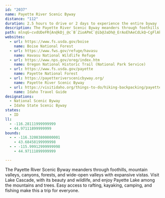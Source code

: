 ```yaml
---
id: "2037"
name: Payette River Scenic Byway
distance: "112"
duration: 2.5 hours to drive or 2 days to experience the entire byway
description: The Payette River Scenic Byway meanders through foothills, mountain valleys, canyons, forests, and wide-open valleys with expansive vistas. Visit Lake Cascade, with its beauty and wildlife, and enjoy Payette Lake among the mountains and trees. Easy access to rafting, kayaking, camping, and fishing make this a trip for everyone.
path: mlnqG~cvdUDeFR{An@kDj_@c`B`ZioAPmC`@ib@JaDh@_ErAoEhAeCdLkQ~CgFlAkCxAgFb@{BZ_DTaFNi|@OmHq@mFuEoWuAgJw@iDuAsCyBmDc@kAOqAKiBDgE]qAa@m@wAmD_@eC?iExAkFNyB?_AEaAy@kESmBQ_GYuBcAsFe@mAi@y@mAmAoA_AyEsCgB_B_HwHyBeCqAqBWo@o@}A[kBAw@F{@Hg@r@sBHsA]qAs@eA[gAQ_F?uEp@oM?wBe@oC}@gCUiCg@mCEi@Bq@^m@^Y|A]XSd@m@lAsDhA_CX]~@a@~@w@\u@J_ACm@_@wB?uAHq@Z_AzCiFd@i@RShAMbF^~@E^SX_@Xm@n@eC^w@|@_AnOwH`Bk@pB_@|HgA~qAaQta@aG|Gm@lImAzCi@hBg@~@m@j@m@x@uAf@}@j@qCNgDBaGNcC|AiMRgDf@{Qh@aFh@uCrDoM`L{_@vBaG~AoClEgF~m@eq@~DuFbAsB~AaEbAyCn@qC~BiPtJsx@fDi`@nAkTBkDSiGUaSCeFKoAs@mCeA_M|JiBxOQtCDvAPjKfC`CE`BSvJkBp~@wZjZoJbE_A|H}@`e@GziCVfUEdEc@`TcFjxAq^tGqCne@m[nDeBvBq@xDm@lAGdSErmDPbDc@dC_ApHiDvAi@vDg@dBEnjAfE`D^lGdBbBVrSFtaA?ppARvsAG|A]r@[h@k@vKmM|iAcrAlKiKpFyE|GgFxJqGbFuCdKaFjGeCpNsE`KaCpGkA~JoAtGk@dOi@~KApL`@xzCzNtDPjODlKe@hE_@pMoB`GuA|g@eNhIiB`IoA`Ek@tKgA|Nw@~GGxu@@hpDb@hEm@lE_C|AcBzBsD~G}UbBoDn@mAnAkA~CqB`Ac@bLoB`UcDzJkAhCSbCLh@XnBdAfBzAhAvAn@f@nAp@rALrAGxByAr@q@n@kAlEeOtAkCrAoAdp@u_@xCgAbCm@hCCxKbBrE@|SmCrbAuKfXgDdIy@hB?pEh@hBn@hCfBr@x@jAdBxRra@|@tA~ChDpBxA|Y~LpGxCxB|Aha@p\fKzIhClBlBr@zAXpA?pAOr@Q\OdAu@dn@yk@tRwTnZac@xj@{y@hBmDlTe^~PiZdIwMvMcUfDyEfEkExDiCbCqAbFsB`Dy@hC_@nCSlw@YtPSzuAf@jP@vPIzj@Zhi@ArgARv}@l@~f@AjCFbGj@fGfAdF~AhJhErs@jg@`MfHtKtE`KbD|@ZpGvAjYhHpIfBfRvEnGhA~HhBt^bJpmCvz@t\`KjFpBdCnBbBlBhA~AfBjDd@lAbAdEdCbMLpCItBmAnGGhB@n@~@bETxAAbCi@jE?hB|@jJJrCBrGJr@d@lA|@jBrAtFXfB?zDYdDBdBW~AKtDnCnIbBpCtAlB|@p@~@R^A|@U~AaAd@E`AJnA`@lFfFbAp@xC?tA[n@@`ADlCl@`ClAjC~EVZ|@h@fGQx@F|Cj@lB~AxAr@|GXbAX^\hCtDx@~AbBxGTfDS`IFj@Pj@TZpCrBrA~Cd@l@|@v@hFfBr@t@j@jAf@vBPd@|AzB^r@Lf@`AdKL`F~@tEh@rANvAE`BgA`Fq@vEOhDDdENlBTdBh@rBn@lBvAlCtAfBdA~@zEpCbHhD|@X~Bb@jJWlDVbDt@zG|CbFfAxAPfDFtCQfDg@rA_ArAkB^cA~AmG`AgCf@_AhBwB`GaE~BmAvWyK~JoCxBWrB?lKpAhD?fFq@zDsA~WcMfB_@lHo@fCa@nCs@pEgB~BqAt@s@v@mAxCsGxAwAjY}MnBgAb@c@xAaCp@mCfAsId@{@x@y@vAQhAFtAVnBdApAfArBrCdA`CNp@Hr@EpAO~@c@hA_C|DmA~Co@nCc@lCS~BAxDHlBTxAnBxGrCtFp@x@t@r@bAp@`A`@pEvAdAl@jFhEdBbAzF`B|BlAjB|ClB`FtAzBbPdKhA`Ad@dANj@FxBWrBe@fBS~ACx@@nANlAXdAd@lA|BnCd@R~Af@fCPh@Rh@^n@j@hAbCr@~@~@|@pBz@z@RrAbAz@rApCnFt@~BXdCCrAKrA}@zDUfBDjBRdA^dA|@hAt@\bBA~V_AvA@jCXzDlAbCh@bFh@~CHpEDj[q@pMRnBJzA`@t@p@bEhGlAhAzBtA`A\xBj@~f@hFrAFrBEfBUrHqB|D{@hBSvBIhFb@|EfBnRrLxALzFeArA^`P|J`H|CvD~BrAhAdBdAh@JxAD|ASfCyA~AsAxAw@tBYvBLbAb@xA~@xG|FfDbC|@b@t@P|CDhGaAfB?~OxAhAd@~E`EfAl@nAj@bAL|@EjB_@x@[lBsAlFeFbAe@z@KfBVt@l@b@~@p@lC`A`Fx@xBdAfBtBjCbC~AdDfAvCb@tTlCxF`@lA?|AQxDiA|CyBpG_GbAq@nBi@xBYjr@i@pBYzAmAfBsCtAoCt@w@vGeCl@Yd@g@`AmBtAyEZk@fAoAbBq@x@EdAJvAr@tDrCvAp@^F`A?bBShBe@zAEnB`AbC|CtAr@t\lJ~B^fBH~AAvAShA]bDaBzB_AxAS~Jg@xAe@x@e@lAsAd@_AdCmI`A{BhAeAhAe@rA?j@JvExAfEZbCSlHsBxCk@vCKrEh@lC`AxEzCx@\|@Px@?tAShAk@h@c@x@{AlAkErBkJtA_DbBwBtLgKdBuBxNc[hBgClFyFlCuHdAaBpFaEr@Ut@IdD?dCKjCy@jCc@n@BhB`@lDbBpIr@tAt@R\Nl@h@tL?`DN|@n@n@XRhANrFYvC`@bCrBbF~Fx@l@xAj@fHx@fAd@t@t@jApCbFzJvAlDd@xBLtBBvBOxBShHPjB\dAb@l@XPzC`@bA^hDlDfCfB|BrA|DpCnAjAtAzBlAhDb@hCr@lHZxAd@hApCxEbB~AhCzAbCb@rBLxCLlDA~@WvBaAdCwAlDy@rCaApHgF~BeAfCYdB@`AP|Fd@xBd@lFfEfEtBlD^jDP`DjA|CxA~MzHdFfGvAvAvGjFvE~ChB|AhB`CzIzNrBfC~BxBnAz@zFjBdB\fCCjNsEfE{B|EwBbAStAG|D@bDd@hA\nRbItPxH|Af@zFp@nE@hLyAxCOr@DfIhAjBv@tDrC~BzB|@xAdBvD~ApF|AfJlBlJhD`NtB`HnItT|ArDnAhBbBpAj@R`Dl@`Jt@x@LdA^fKzKzArBTl@d@pBxAnIr@lCnArCvFhIjI`KhAxBfGbSxAxFXzB~@lT~AdYx@fFr@rCnBdGhAzBxAxA|A|@n@RrBR|Ge@rALnAb@vBtBzAjA`GrCr@j@lDbDnRnS|BpBx@`@bCx@`CXx@?fDY`VgErBGdBRr@RhAf@hAhAn@z@|EzJfCdEpLjQ~@bAvBfAxAXjADf@?~AW|BgAxRwN~DqD`FuDxAw@lBm@xBg@nBQbXe@nJ_@lIAfBh@ZVrArBlF|SXp@n@~@`Ar@zBXfC?~APjItDxA`@bDb@~B?bD]|Bs@tC{AdGaEnB_AdCk@|@G`C@~AVxAt@|E`FlBpCbAjAfDfC|At@`Cp@tAVbCFhCM`B]bBg@xE_CzGsDdCkBvBaC~NqVbCuChA}@rBkAxBo@rB_@~CKlDXlBh@t@Z|Ar@p@b@nA|@bAl@~@r@`CbBp@f@tBtAjClBXNzAfAtf@z\hE~BfCz@pGrA|KfBtFlAdd@~H`GlArVxL|CrAlCl@pJ~AdAVdAf@|A~@|@~@bJ|MtElFhDdD|BbBtAd@bCX|AA|Cs@zQ{IbDkBbBaBlEgKxAaCvWmVnB{BjEyFnAeAnAg@|BQbBRl@Vz@Zl@b@j@h@h@p@p@~@fAhBn@tAh@pAb@bBh@bDDhBY~OHlBn@pF|@zFX`CZ`B^fA^z@d@x@h@h@j@f@\Xh@P^Hd@Td@JXDvF~@xBd@lA^r@^d@Z`At@nAlApEtGz@n@nAn@r@TrBPnJe@jA@lBb@bC~Ah@r@x@~A~@fAx@zAhBrClBnBhC`BbDjA`HZvBVtEfAx@f@vFlGhCxDb@rAh@rCvA`Mz@lEtApClCzBtA`@nBBjD_@|Be@rBMt@@|B^|CpAxA`AbAdArFtLdBfFv@~AnE`IhLzQhEtH|@zBtB~GpF|NbBpCnAfAtAr@lA\fCFbKaB`C?lCd@zAr@lA`AbDzE|BjG|ElLbB|BxFxE`BfC`CpE`D`EbCrBlDpBdC~@vBh@lGbA|BfArBpB~CbFrAfBfGvExAdBb@t@~@~BlFjSrA|DbBlC`A`AlAx@lCx@~@LbBHlBYxAi@tOuHlCgAbSqEhCOlDF~Bd@pHlBdANl@HfAFpA?p@A~@Ib@GlB]lCo@tFwAxFwAfAU`AMnCMV?tEDhADj@CdEGdEGtFEvLM`C@X@Z?nD@x@BB?dCRrCRrCZbQfBvFj@tFf@nFn@bSlBrN~ArBHbDS`V}CjCG|AXxAl@lBnAt@t@~AzChAlDR|AXlEBhJPpBx@fEb@pAj@fA`ExGvFrSbAbDnArBbGlH|@nAlApCjAnEdMp_@r@xAzCrE~h@tr@xDtDzZpVtDnBlBn@~Ab@fBNnXA~ELjAJlDdAfDtC~AlBtAdCfd@~eAtB~CpAlArBzAnCn@rDLvXsCxE]vEOdIEl\Lnl@j@~mAN|ANvAX|EzB
websites:
  - url: https://www.fs.usda.gov/boise
    name: Boise National Forest
  - url: https://www.fws.gov/refuge/havasu
    name: Havasu National Wildlife Refuge
  - url: https://www.nps.gov/oreg/index.htm
    name: Oregon National Historic Trail (National Park Service)
  - url: https://www.fs.usda.gov/payette
    name: Payette National Forest
  - url: https://payetteriverscenicbyway.org/
    name: Payette River Scenic Byway
  - url: https://visitidaho.org/things-to-do/hiking-backpacking/payette-river-scenic-byway/
    name: Idaho Travel Guide
designations:
  - National Scenic Byway
  - Idaho State Scenic Byway
states:
  - ID
ll:
  - -116.28111999999999
  - 44.97111899999999
bounds:
  - - -116.32003800000001
    - 43.68458199999998
  - - -115.99912999999998
    - 44.97111899999999

---
```


The Payette River Scenic Byway meanders through foothills, mountain valleys, canyons, forests, and wide-open valleys with expansive vistas. Visit Lake Cascade, with its beauty and wildlife, and enjoy Payette Lake among the mountains and trees. Easy access to rafting, kayaking, camping, and fishing make this a trip for everyone.
